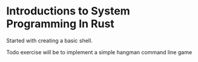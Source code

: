 # Introductions to System Programming In Rust

Started with creating a basic shell.

Todo
exercise will be to implement a simple hangman command line game
